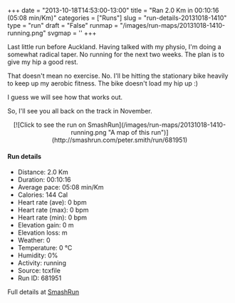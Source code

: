+++
date = "2013-10-18T14:53:00-13:00"
title = "Ran 2.0 Km in 00:10:16 (05:08 min/Km)"
categories = ["Runs"]
slug = "run-details-20131018-1410"
type = "run"
draft = "False"
runmap = "/images/run-maps/20131018-1410-running.png"
svgmap = '<polyline points="">'
+++

Last little run before Auckland. Having talked with my physio, I'm doing a somewhat radical taper. No running for the next two weeks. The plan is to give my hip a good rest. 

That doesn't mean no exercise. No. I'll be hitting the stationary bike heavily to keep up my aerobic fitness.  The bike doesn't load my hip up :)

I guess we will see how that works out. 

So, I'll see you all back on the track in November. 




<!--more-->

<center>
[![Click to see the run on SmashRun](/images/run-maps/20131018-1410-running.png "A map of this run")](http://smashrun.com/peter.smith/run/681951)
</center>

#### Run details

* Distance: 2.0 Km
* Duration: 00:10:16
* Average pace: 05:08 min/Km
* Calories: 144 Cal
* Heart rate (ave): 0 bpm
* Heart rate (max): 0 bpm
* Heart rate (min): 0 bpm
* Elevation gain: 0 m
* Elevation loss:  m
* Weather: 0
* Temperature: 0 &deg;C
* Humidity: 0%
* Activity: running
* Source: tcxfile
* Run ID: 681951

Full details at [SmashRun](http://smashrun.com/peter.smith/run/681951)